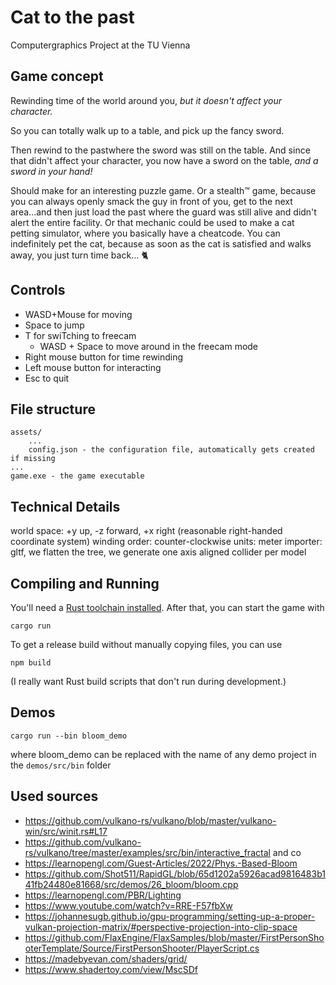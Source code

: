 # Cat to the past

Computergraphics Project at the TU Vienna

## Game concept

Rewinding time of the world around you, _but it doesn't affect your character._

So you can totally walk up to a table, and pick up the fancy sword.

Then rewind to the pastwhere the sword was still on the table. And since that didn't affect your character, you now have a sword on the table, _and a sword in your hand!_

Should make for an interesting puzzle game. Or a stealth:tm: game, because you can always openly smack the guy in front of you, get to the next area...and then just load the past where the guard was still alive and didn't alert the entire facility. Or that mechanic could be used to make a cat petting simulator, where you basically have a cheatcode. You can indefinitely pet the cat, because as soon as the cat is satisfied and walks away, you just turn time back... :cat2:

## Controls

- WASD+Mouse for moving
- Space to jump
- T for swiTching to freecam
  - WASD + Space to move around in the freecam mode
- Right mouse button for time rewinding
- Left mouse button for interacting
- Esc to quit

## File structure

```text
assets/
    ...
    config.json - the configuration file, automatically gets created if missing
...
game.exe - the game executable
```

## Technical Details

world space: +y up, -z forward, +x right (reasonable right-handed coordinate system)
winding order: counter-clockwise
units: meter
importer: gltf, we flatten the tree, we generate one axis aligned collider per model

## Compiling and Running

You'll need a [Rust toolchain installed](https://www.rust-lang.org/tools/install). After that, you can start the game with

```
cargo run
```

To get a release build without manually copying files, you can use

```
npm build
```

(I really want Rust build scripts that don't run during development.)

## Demos

```
cargo run --bin bloom_demo
```

where bloom_demo can be replaced with the name of any demo project in the `demos/src/bin` folder

## Used sources

- https://github.com/vulkano-rs/vulkano/blob/master/vulkano-win/src/winit.rs#L17
- https://github.com/vulkano-rs/vulkano/tree/master/examples/src/bin/interactive_fractal and co
- https://learnopengl.com/Guest-Articles/2022/Phys.-Based-Bloom
- https://github.com/Shot511/RapidGL/blob/65d1202a5926acad9816483b141fb24480e81668/src/demos/26_bloom/bloom.cpp
- https://learnopengl.com/PBR/Lighting
- https://www.youtube.com/watch?v=RRE-F57fbXw
- https://johannesugb.github.io/gpu-programming/setting-up-a-proper-vulkan-projection-matrix/#perspective-projection-into-clip-space
- https://github.com/FlaxEngine/FlaxSamples/blob/master/FirstPersonShooterTemplate/Source/FirstPersonShooter/PlayerScript.cs
- https://madebyevan.com/shaders/grid/
- https://www.shadertoy.com/view/MscSDf
